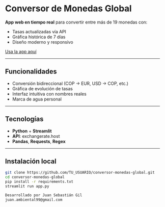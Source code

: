 # Conversor de Monedas Global

**App web en tiempo real** para convertir entre más de 19 monedas con:
- Tasas actualizadas vía API
- Gráfica histórica de 7 días
- Diseño moderno y responsivo

[Usa la app aquí](https://conversor-monedas-global.streamlit.app)

---

## Funcionalidades
- Conversión bidireccional (COP → EUR, USD → COP, etc.)
- Gráfica de evolución de tasas
- Interfaz intuitiva con nombres reales
- Marca de agua personal

---

## Tecnologías
- **Python** + **Streamlit**
- **API**: exchangerate.host
- **Pandas**, **Requests**, **Regex**

---

## Instalación local
```bash
git clone https://github.com/TU_USUARIO/conversor-monedas-global.git
cd conversor-monedas-global
pip install -r requirements.txt
streamlit run app.py

Desarrollado por Juan Sebastián Gil
juan.ambiental99@gmail.com